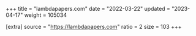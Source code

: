 +++
title = "lambdapapers.com"
date = "2022-03-22"
updated = "2023-04-17"
weight = 105034

[extra]
source = "https://lambdapapers.com"
ratio = 2
size = 103
+++
